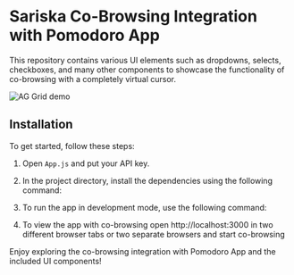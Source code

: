 # Sariska Co-Browsing Integration with Pomodoro App

This repository contains various UI elements such as dropdowns, selects, checkboxes, and many other components to showcase the functionality of co-browsing with a completely virtual cursor.

![AG Grid demo](https://s3.ap-south-1.amazonaws.com/sariska.io/Screenshot+2023-10-31+at+6.23.17+PM.png)

## Installation

To get started, follow these steps:

1. Open `App.js` and put your API key.

2. In the project directory, install the dependencies using the following command:

3. To run the app in development mode, use the following command:

4. To view the app with co-browsing open http://localhost:3000 in two different browser tabs or two separate browsers and start co-browsing



Enjoy exploring the co-browsing integration with Pomodoro App and the included UI components!

